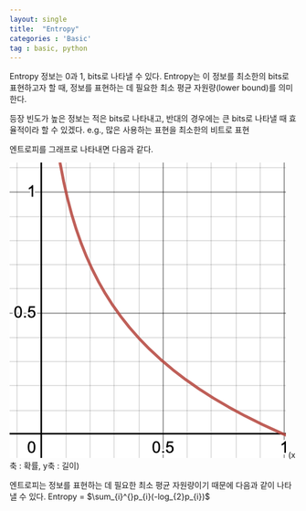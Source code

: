 ```yaml
---
layout: single
title:  "Entropy"
categories : 'Basic'
tag : basic, python
---
```

Entropy 
정보는 0과 1, bits로 나타낼 수 있다.
Entropy는 이 정보를 최소한의 bits로 표현하고자 할 때, 정보를 표현하는 데 필요한 최소 평균 자원량(lower bound)를 의미한다.

등장 빈도가 높은 정보는 적은 bits로 나타내고, 반대의 경우에는 큰 bits로 나타낼 때 효율적이라 할 수 있겠다.
e.g., 많은 사용하는 표현을 최소한의 비트로 표현 

엔트로피를 그래프로 나타내면 다음과 같다.

![](2023-01-20-20-44-18.png)
(x축 : 확률, y축 : 길이)

엔트로피는 정보를 표현하는 데 필요한 최소 평균 자원량이기 때문에 다음과 같이 나타낼 수 있다.
Entropy = $\sum_{i}^{}p_{i}(-log_{2}p_{i})$